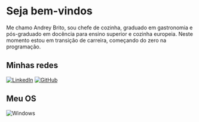 <h1>Seja bem-vindos</h1>

Me chamo Andrey Brito, sou chefe de cozinha, graduado em gastronomia e pós-graduado em docência para ensino superior e cozinha europeia. Neste momento estou em transição de carreira, começando do zero na programação.

<h2>Minhas redes</h2>

[![LinkedIn](https://img.shields.io/badge/LinkedIn-000?style=for-the-badge&logo=linkedin&logoColor=0E76A8)](https://www.linkedin.com/in/andreyalvesdebrito/)
[![GitHub](https://img.shields.io/badge/Github-000?style=for-the-badge&logo=github&logoColor=white)](+https://github.com/andreybrito)


<h2>Meu OS</h2>

![Windows](https://img.shields.io/badge/Windows-000?style=for-the-badge&logo=windows&logoColor=2CA5E0)